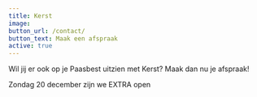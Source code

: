 ```yaml
---
title: Kerst
image:
button_url: /contact/
button_text: Maak een afspraak
active: true
---
```


Wil jij er ook op je Paasbest uitzien met Kerst? Maak dan nu je afspraak\!

Zondag 20 december zijn we EXTRA open&nbsp;
